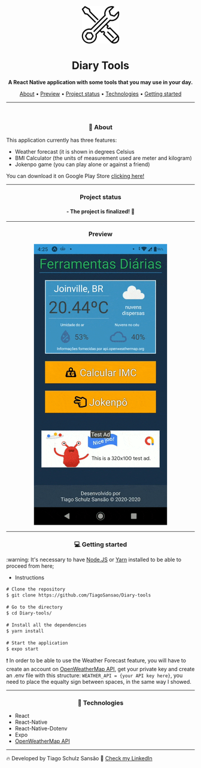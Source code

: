 <header>
  <div align="center" ><img src="./assets/diary-tools-icon.png" alt="logo" width="100" height="auto"/></div>
  <h1 align="center"> Diary Tools </h1>
  <p align="center"> 
    <strong> A React Native application with some tools that you may use in your day. </strong> 
  </p>
  <p align="center"> 
    <a href="#about">About</a> •
    <a href="#preview">Preview</a> •
    <a href="#status">Project status</a> •
    <a href="#tecnologias">Technologies</a> •
    <a href="#instalacao">Getting started</a> 
  </p>
  <hr/>
</header>
<main>

  <div id="about">
    <h3 align="center">💁 About</h3>
    <p>This application currently has three features:<p>
    <ul>
      <li>Weather forecast (it is shown in degrees Celsius</li>
      <li>BMI Calculator (the units of measurement used are meter and kilogram)</li>
      <li>Jokenpo game (you can play alone or against a friend)</li>
    </ul>
    <p>You can download it on Google Play Store <a href="https://play.google.com/store/apps/details?id=com.tiagosansao.lifetools">clicking here!</a></p>
  </div>

  <hr/>

  <div id="status">
    <h3 align="center">Project status</h3>
    <h4 align="center">
      - The project is finalized! 🎇
    </h4>
  </div>

  <hr/>

  <div align="center"  id="preview">
    <h3 align="center">Preview</h3>
    <img src="./assets/DiaryToolsPreview.gif">
  </div>

  <hr/>

  <div id="instalacao">
    <h3 align="center">💻 Getting started</h3>
    <p> :warning: It's necessary to have <a href="https://nodejs.org/en/" target="_blank">Node.JS</a> or <a href="https://classic.yarnpkg.com/en/" target="_blank">Yarn</a> installed to be able to proceed from here; </p>
<ul><li>Instructions</li></ul>
    
    # Clone the repository
    $ git clone https://github.com/TiagoSansao/Diary-tools

    # Go to the directory
    $ cd Diary-tools/

    # Install all the dependencies
    $ yarn install

    # Start the application
    $ expo start

  <p> 
    ❗ In order to be able to use the Weather Forecast feature, you will have to create an account on <a href="https://openweathermap.org/api">OpenWeatherMap API</a>, get your private key and create an .env file with this structure: <code>WEATHER_API = {your API key here}</code>, you need to place the equalty sign between spaces, in the same way I showed.
  </p>

  </div>

  <hr/>

  <div id="tecnologias">
    <h3 align="center">🚀 Technologies</h3>
    <ul>
      <li>React</li>
      <li>React-Native</li>
      <li>React-Native-Dotenv</li>
      <li>Expo</li>
      <li><a href="https://openweathermap.org/api">OpenWeatherMap API</a></li>
    </ul>
  </div>

  <hr/>

  <p> 🔥 Developed by Tiago Schulz Sansão  👋  <a href="https://www.linkedin.com/in/tiago-schulz-sans%C3%A3o-9283351b7/">Check my LinkedIn</p>

</main>

